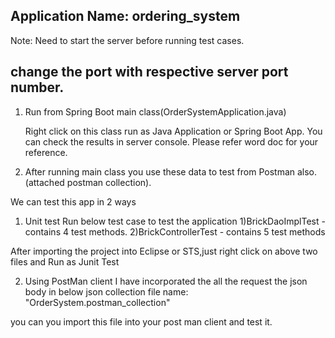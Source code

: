 ## Application Name: ordering_system

Note: Need to start the server before running test cases.

## change the port with respective server port number.

1) Run from Spring Boot main class(OrderSystemApplication.java)

     Right click on this class run as Java Application or Spring Boot App. You can check the results in server             console. Please refer word doc for your reference.
	 
2) After running main class you use these data to test from Postman also.(attached postman collection).

We can test this app in 2 ways

1. Unit test
Run below test case to test the application 
1)BrickDaoImplTest - contains 4 test methods. 
2)BrickControllerTest - contains 5 test methods

After importing the project into Eclipse or STS,just right click on above two files and Run as Junit Test

2. Using PostMan client
I have incorporated the all the request the json body in below json collection file name: "OrderSystem.postman_collection"

you can you import this file into your post man client and test it.

